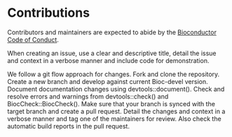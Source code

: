 # Contributions
Contributors and maintainers are expected to abide by the [Bioconductor Code of Conduct](https://bioconductor.github.io/bioc_coc_multilingual/en-US.html). 

When creating an issue, use a clear and descriptive title, detail the issue and context in a verbose manner and include code for demonstration. 

We follow a git flow approach for changes. Fork and clone the repository. Create a new branch and develop against current Bioc-devel version. Document documentation changes using devtools::document(). Check and resolve errors and warnings from devtools::check() and BiocCheck::BiocCheck(). Make sure that your branch is synced with the target branch and create a pull request. Detail the changes and context in a verbose manner and tag one of the maintainers for review. Also check the automatic build reports in the pull request.